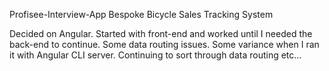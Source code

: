 Profisee-Interview-App
Bespoke Bicycle Sales Tracking System

Decided on Angular. Started with front-end and worked until I needed the back-end to continue. Some data routing issues. Some variance when I ran it with Angular CLI server. Continuing to sort through data routing etc...

